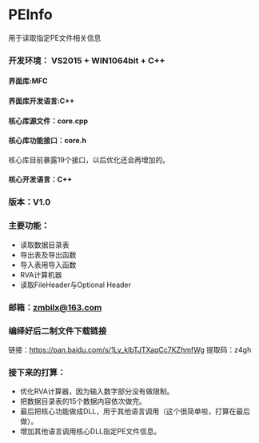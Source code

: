 # PEInfo
用于读取指定PE文件相关信息

### 开发环境： VS2015 + WIN1064bit + C++

#### 界面库:MFC 

#### 界面库开发语言:C++ 

#### 核心库源文件：core.cpp

#### 核心库功能接口：core.h
核心库目前暴露19个接口，以后优化还会再增加的。

#### 核心开发语言：C++

### 版本：V1.0

### 主要功能：
* 读取数据目录表
* 导出表及导出函数
* 导入表用导入函数
* RVA计算机器
* 读取FileHeader与Optional Header

### 邮箱：zmbilx@163.com

### 编绎好后二制文件下载链接
链接：https://pan.baidu.com/s/1Ly_kIbTJTXaqCc7KZhmfWg 提取码：z4gh 

### 接下来的打算：
* 优化RVA计算器，因为输入数字部分没有做限制。
* 把数据目录表的15个数据内容依次做完。
* 最后把核心功能做成DLL，用于其他语言调用（这个很简单啦，打算在最后做）。
* 增加其他语言调用核心DLL指定PE文件信息。

	
